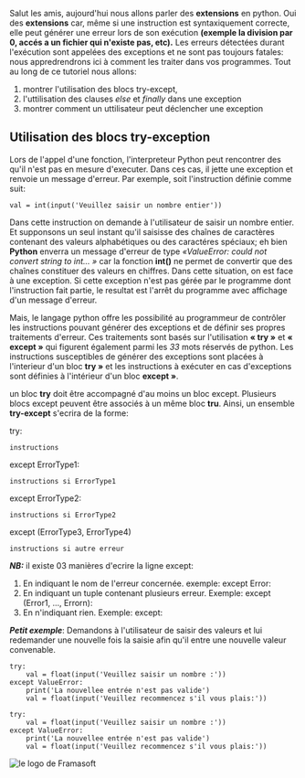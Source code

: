 
Salut les amis, aujourd'hui nous allons parler des **extensions** en python. Oui des **extensions** car, même si une instruction est syntaxiquement correcte, elle peut générer une erreur lors de son exécution **(exemple la division par 0, accés a un fichier qui n'existe pas, etc).** Les erreurs détectées durant l'exécution sont appelées des exceptions et ne sont pas toujours fatales: nous appredrendrons ici à comment les traiter dans vos programmes. Tout au long de ce tutoriel nous allons:

  1. montrer l'utilisation des blocs try-except, 
  2. l'uttilisation des clauses *else* et *finally* dans une exception
  3. montrer comment un uttilisateur peut déclencher une exception

  

## Utilisation des blocs try-exception

Lors de l'appel d'une fonction, l'interpreteur Python peut rencontrer des qu'il n'est pas en mesure d'executer. Dans ces cas, il jette une exception et renvoie un message d'erreur. Par exemple, soit l'instruction définie comme suit:

 `val = int(input('Veuillez saisir un nombre entier'))`

Dans cette instruction on demande à l'utilisateur de saisir un nombre entier. Et supponsons un seul instant qu'il saisisse des chaînes de caractères contenant des valeurs alphabétiques ou des caractéres spéciaux; eh bien **Python** enverra un message d'erreur de type *«ValueError: could not
convert string to int… »* car la fonction **int()** ne permet de convertir que des chaînes constituer des valeurs en chiffres. Dans cette situation, on est face à une exception. Si cette exception n'est pas gérée par le programme dont l'instruction fait partie, le resultat est l'arrêt du programme avec affichage d'un message d'erreur. 

Mais, le langage python offre les possibilité au programmeur de contrôler les instructions pouvant générer des exceptions et de définir ses propres traitements d'erreur. Ces traitements sont basés sur l'utilisation **« try »** et **« except »**  qui figurent également parmi les *33* mots réservés de python. Les instructions susceptibles de générer des exceptions sont placées à l'interieur d'un bloc **try »** et les instructions à exécuter en cas d'exceptions sont définies à l'intérieur d'un bloc **except »**. 

un bloc **try** doit être accompagné d'au moins un bloc except. Plusieurs blocs except peuvent être associés à un même bloc **tru**. Ainsi, un ensemble **try-except** s'ecrira de la forme:

try:

    instructions

except ErrorType1:

    instructions si ErrorType1

except ErrorType2:

    instructions si ErrorType2

except (ErrorType3, ErrorType4)

    instructions si autre erreur



**_NB:_** il existe 03 manières d'ecrire la ligne except:
 1. En indiquant le nom de l'erreur concernée. exemple: except Error:
 2. En indiquant un tuple contenant plusieurs erreur. Exemple: except (Error1, ..., Errorn):
 3. En n'indiquant rien. Exemple: except:
 

**_Petit exemple_**: Demandons à l'utilisateur de saisir des valeurs et lui redemander une nouvelle fois la saisie afin qu'il entre une nouvelle valeur convenable.


```{r echo = TRUE, warning = FALSE}
try:
    val = float(input('Veuillez saisir un nombre :'))
except ValueError:
    print('La nouvellee entrée n'est pas valide')
    val = float(input('Veuillez recommencez s'il vous plais:'))
```
 
```
try:
    val = float(input('Veuillez saisir un nombre :'))
except ValueError:
    print('La nouvellee entrée n'est pas valide')
    val = float(input('Veuillez recommencez s'il vous plais:'))
```


![le logo de Framasoft](https://framasoft.org/nav/img/logo.png)